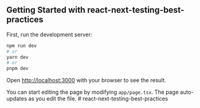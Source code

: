 ## Getting Started with react-next-testing-best-practices

First, run the development server:

```bash
npm run dev
# or
yarn dev
# or
pnpm dev
```

Open [http://localhost:3000](http://localhost:3000) with your browser to see the result.

You can start editing the page by modifying `app/page.tsx`. The page auto-updates as you edit the file.
#   r e a c t - n e x t - t e s t i n g - b e s t - p r a c t i c e s  
 